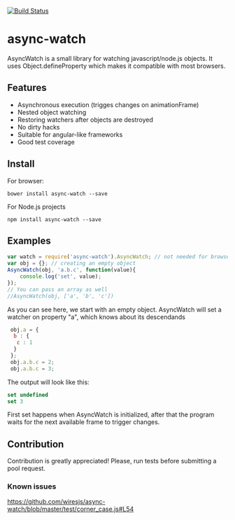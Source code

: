 [![Build Status](https://travis-ci.org/wiresjs/async-watch.svg?branch=master)](https://travis-ci.org/wiresjs/async-watch)

# async-watch

AsyncWatch is a small library for watching javascript/node.js objects. It uses Object.defineProperty which makes it compatible with most browsers. 

## Features

 * Asynchronous execution (trigges changes on animationFrame)
 * Nested object watching
 * Restoring watchers after objects are destroyed
 * No dirty hacks
 * Suitable for angular-like frameworks
 * Good test coverage
 
## Install

For browser:

    bower install async-watch --save
    
For Node.js projects
  
    npm install async-watch --save

## Examples

```js
var watch = require('async-watch').AsyncWatch; // not needed for browsers
var obj = {}; // creating an empty object
AsyncWatch(obj, 'a.b.c', function(value){
    console.log('set', value);
});
// You can pass an array as well
//AsyncWatch(obj, ['a', 'b', 'c'])
```
 
 As you can see here, we start with an empty object. AsyncWatch will set a watcher on property "a", which knows about its descendands
 
 ```js
  obj.a = {
   b : {
    c : 1
   }
  };
  obj.a.b.c = 2;
  obj.a.b.c = 3;
 ```
 
 The output will look like this:
 
 ```js 
 set undefined
 set 3
 ```
 
First set happens when AsyncWatch is initialized, after that the program waits for the next available frame to trigger changes.
 
 
## Contribution
 Contribution is greatly appreciated! Please, run tests before submitting a pool request.  
 
### Known issues
 https://github.com/wiresjs/async-watch/blob/master/test/corner_case.js#L54
 
 
 
